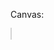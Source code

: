 <!DOCTYPE html>  

<html>  

<body>
<img id="ball" width="220" height="277" src="ball.jpg" alt="The Scream" style="display: none;">
<p>Canvas:</p>
<canvas id="myCanvas" width="240" height="297" style="border:1px solid #d3d3d3;">
<script>
window.onload = function() {
  var c = document.getElementById("myCanvas");
  var ctx = c.getContext("2d");
  var img = document.getElementById("ball"); // 取得 id=ball 的隱藏 image 元素  
  ctx.drawImage(img, 10, 100); // 畫球的圖片
  // 畫紅色框線
  ctx.beginPath();
  ctx.strokeStyle="red";
  ctx.rect(20,20,55,20);
  ctx.stroke();
  // 畫藍色實心方框
  ctx.beginPath();
  ctx.fillStyle="#0000FF";
  ctx.fillRect(80,20,50,50);
  ctx.stroke();   
  // 畫黑色圓圈框線
  ctx.beginPath();
  ctx.strokeStyle = "black";
  ctx.lineWidth = 5; // 筆的寬度為 5px
  ctx.arc(100,75,50,0,2*Math.PI);
  ctx.stroke();   
}
</script>

</body>
</html>